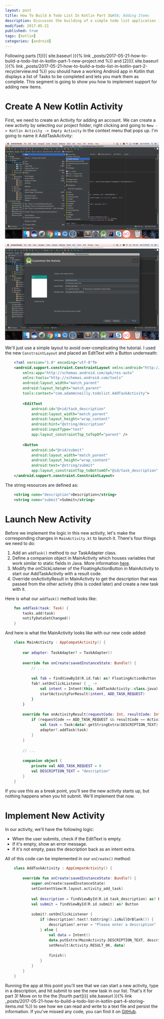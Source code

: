```yaml
---
layout: post
title: How To Build A Todo List In Kotlin Part 3&#58; Adding Items
description: Discusses the building of a simple todo list application in Kotlin.
modified: 2017-05-21
published: true
tags: [kotlin]
categories: [android]
---
```


Following parts [1]({{ site.baseurl }}{% link _posts/2017-05-21-how-to-build-a-todo-list-in-kotlin-part-1-new-project.md %}) and [2]({{ site.baseurl }}{% link _posts/2017-05-21-how-to-build-a-todo-list-in-kotlin-part-2-recyclerview.md %}) you should have a working Android app in Kotlin that displays a list of Tasks to be completed and lets you mark them as complete. This segment is going to show you how to implement support for adding new items.

<!--more-->

# Create A New Kotlin Activity

First, we need to create an Activity for adding an account. We can create a new activity by selecting our project folder, right clicking and going to `New -> Kotlin Activity -> Empty Activity` in the context menu that pops up. I'm going to name it AddTaskActivity:

![AndroidEssence](/images/kotlin/new-activity-1.png)

![AndroidESsence](/images/kotlin/new-activity-2.png)

We'll just use a simple layout to avoid over-complicating the tutorial. I used the new `ConstraintLayout` and placed an EditText with a Button underneath:

```xml
	<?xml version="1.0" encoding="utf-8"?>
	<android.support.constraint.ConstraintLayout xmlns:android="http://schemas.android.com/apk/res/android"
	    xmlns:app="http://schemas.android.com/apk/res-auto"
	    xmlns:tools="http://schemas.android.com/tools"
	    android:layout_width="match_parent"
	    android:layout_height="match_parent"
	    tools:context="com.adammcneilly.todolist.AddTaskActivity">

	    <EditText
	        android:id="@+id/task_description"
	        android:layout_width="match_parent"
	        android:layout_height="wrap_content"
	        android:hint="@string/description"
	        android:inputType="text"
	        app:layout_constraintTop_toTopOf="parent" />

	    <Button
	        android:id="@+id/submit"
	        android:layout_width="match_parent"
	        android:layout_height="wrap_content"
	        android:text="@string/submit"
	        app:layout_constraintTop_toBottomOf="@id/task_description" />
	</android.support.constraint.ConstraintLayout>
```

The string resources are defined as:

```xml
	<string name="description">Description</string>
	<string name="submit">Submit</string>
```

# Launch New Activity

Before we implement the logic in this new activity, let's make the corresponding changes in `MainActivity.kt` to launch it. There's four things we need to do:

1. Add an `addTask()` method to our TaskAdapter class.
2. Define a companion object in MainActivity which houses variables that work similar to static fields in Java. More information [here](https://kotlinlang.org/docs/reference/object-declarations.html#companion-objects).
3. Modify the onClickListener of the FloatingActionButton in MainActivity to start our AddTaskActivity with a result code.
4. Override onActivityResult in MainActivity to get the description that was passed from the other activity (this is coded later) and create a new task with it.

Here is what our `addTask()` method looks like:

```kotlin
	fun addTask(task: Task) {
	    tasks.add(task)
	    notifyDataSetChanged()
	}
```

And here is what the MainActivity looks like with our new code added:

```kotlin
	class MainActivity : AppCompatActivity() {

	    var adapter: TaskAdapter? = TaskAdapter()

	    override fun onCreate(savedInstanceState: Bundle?) {
	        // ...

	        val fab = findViewById(R.id.fab) as? FloatingActionButton
	        fab?.setOnClickListener { _ ->
	            val intent = Intent(this, AddTaskActivity::class.java)
	            startActivityForResult(intent, ADD_TASK_REQUEST)
	        }
	    }

	    override fun onActivityResult(requestCode: Int, resultCode: Int, data: Intent?) {
	        if (requestCode == ADD_TASK_REQUEST && resultCode == Activity.RESULT_OK) {
	            val task = Task(data?.getStringExtra(DESCRIPTION_TEXT).orEmpty())
	            adapter?.addTask(task)
	        }
	    }

	    // ...

	    companion object {
	    	private val ADD_TASK_REQUEST = 0
	        val DESCRIPTION_TEXT = "description"
	    }
	}
```

If you use this as a break point, you'll see the new activity starts up, but nothing happens when you hit submit. We'll implement that now.

# Implement New Activity

In our activity, we'll have the following logic:

* When the user submits, check if the EditText is empty.
* If it's empty, show an error message.
* If it's not empty, pass the description back as an intent extra.

All of this code can be implemented in our `onCreate()` method:

```kotlin
	class AddTaskActivity : AppCompatActivity() {

	    override fun onCreate(savedInstanceState: Bundle?) {
	        super.onCreate(savedInstanceState)
	        setContentView(R.layout.activity_add_task)
	        
	        val description = findViewById(R.id.task_description) as? EditText
	        val submit = findViewById(R.id.submit) as? Button
	        
	        submit?.setOnClickListener { 
	            if (description?.text?.toString().isNullOrBlank()) {
	                description?.error = "Please enter a description"
	            } else {
	                val data = Intent()
	                data.putExtra(MainActivity.DESCRIPTION_TEXT, description?.text.toString())
	                setResult(Activity.RESULT_OK, data)
	                
	                finish()
	            }
	        }
	    }
	}
```

Running the app at this point you'll see that we can start a new activity, type in a description, and hit submit to see the new task in our list. That's it for part 3! Move on to the the [fourth part]({{ site.baseurl }}{% link _posts/2017-05-21-how-to-build-a-todo-list-in-kotlin-part-4-storing-items.md %}) to see how we can read and write to a text file and persist the information. If you've missed any code, you can find it on [GitHub](http://github.com/AdamMc331/todo-kotlin).